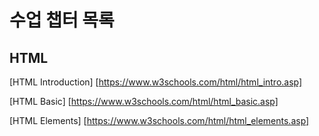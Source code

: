
수업 챕터 목록
===========

HTML
----

[HTML Introduction] [https://www.w3schools.com/html/html_intro.asp]

[HTML Basic] [https://www.w3schools.com/html/html_basic.asp]

[HTML Elements] [https://www.w3schools.com/html/html_elements.asp]


